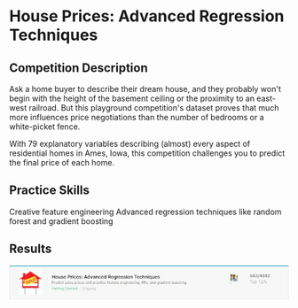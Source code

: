 # House Prices: Advanced Regression Techniques

## Competition Description


Ask a home buyer to describe their dream house, and they probably won't begin with the height of the basement ceiling or the proximity to an east-west railroad. But this playground competition's dataset proves that much more influences price negotiations than the number of bedrooms or a white-picket fence.

With 79 explanatory variables describing (almost) every aspect of residential homes in Ames, Iowa, this competition challenges you to predict the final price of each home.

## Practice Skills
Creative feature engineering 
Advanced regression techniques like random forest and gradient boosting

## Results

![Image of Yaktocat](https://github.com/raminmardani/Kaggle_HousePricePred/blob/master/2020-07-13_082856.jpg?raw=true)

